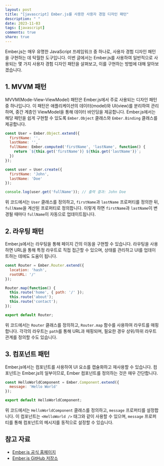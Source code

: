 ```yaml
---
layout: post
title: "[javascript] Ember.js를 사용한 사용자 경험 디자인 패턴"
description: " "
date: 2023-11-03
tags: [javascript]
comments: true
share: true
---
```


Ember.js는 매우 유명한 JavaScript 프레임워크 중 하나로, 사용자 경험 디자인 패턴을 구현하는 데 탁월한 도구입니다. 이번 글에서는 Ember.js를 사용하여 일반적으로 사용되는 몇 가지 사용자 경험 디자인 패턴을 살펴보고, 이를 구현하는 방법에 대해 알아보겠습니다.

## 1. MVVM 패턴

MVVM(Mode-View-ViewModel) 패턴은 Ember.js에서 주로 사용되는 디자인 패턴 중 하나입니다. 이 패턴은 애플리케이션의 데이터(model)와 UI(view)를 분리하여 관리하며, 중간 계층인 ViewModel을 통해 데이터 바인딩을 제공합니다. Ember.js에서는 해당 패턴을 쉽게 구현할 수 있도록 `Ember.Object` 클래스와 `Ember.Binding` 클래스를 제공합니다.

```javascript
const User = Ember.Object.extend({
  firstName: '',
  lastName: '',
  fullName: Ember.computed('firstName', 'lastName', function() {
    return `${this.get('firstName')} ${this.get('lastName')}`;
  })
});

const user = User.create({
  firstName: 'John',
  lastName: 'Doe'
});

console.log(user.get('fullName')); // 출력 결과: John Doe
```

위 코드에서는 `User` 클래스를 정의하고, `firstName`과 `lastName` 프로퍼티를 정의한 뒤, `fullName`을 계산된 프로퍼티로 정의합니다. 이렇게 하면 `firstName`과 `lastName`이 변경될 때마다 `fullName`이 자동으로 업데이트됩니다.

## 2. 라우팅 패턴

Ember.js에서는 라우팅을 통해 페이지 간의 이동을 구현할 수 있습니다. 라우팅을 사용하면 URL을 통해 특정 라우트로 직접 접근할 수 있으며, 상태를 관리하고 UI를 업데이트하는 데에도 도움이 됩니다.

```javascript
const Router = Ember.Router.extend({
  location: 'hash',
  rootURL: '/'
});

Router.map(function() {
  this.route('home', { path: '/' });
  this.route('about');
  this.route('contact');
});

export default Router;
```

위 코드에서는 `Router` 클래스를 정의하고, `Router.map` 함수를 사용하여 라우트를 매핑합니다. 각각의 라우트는 `path`를 통해 URL과 매핑되며, 필요한 경우 상위/하위 라우트 관계를 정의할 수도 있습니다.

## 3. 컴포넌트 패턴

Ember.js에서는 컴포넌트를 사용하여 UI 요소를 캡슐화하고 재사용할 수 있습니다. 컴포넌트는 Ember.js의 일부이므로, Ember 컴포넌트를 정의하는 것은 매우 간단합니다.

```javascript
const HelloWorldComponent = Ember.Component.extend({
  message: 'Hello World'
});

export default HelloWorldComponent;
```

위 코드에서는 `HelloWorldComponent` 클래스를 정의하고, `message` 프로퍼티를 설정합니다. 이 컴포넌트는 `<HelloWorld />` 태그와 같이 사용할 수 있으며, `message` 프로퍼티를 통해 컴포넌트의 메시지를 동적으로 설정할 수 있습니다.

## 참고 자료
- [Ember.js 공식 홈페이지](https://emberjs.com/)
- [Ember.js GitHub 저장소](https://github.com/emberjs/ember.js)
